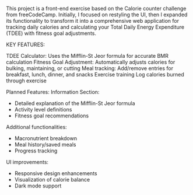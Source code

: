 This project is a front-end exercise based on the Calorie counter challenge from freeCodeCamp.
Initially, I focused on restyling the UI, then I expanded its functionality to transform it into a  comprehensive web application for tracking daily calories and calculating your Total Daily Energy Expenditure (TDEE) with fitness goal adjustments.

KEY FEATURES:   

TDEE Calculator:  Uses the Mifflin-St Jeor formula for accurate BMR calculation
Fitness Goal Adjustment: Automatically adjusts calories for bulking, maintaining, or cutting
Meal tracking: Add/remove entries for breakfast, lunch, dinner, and snacks
Exercise training Log calories burned through exercise

Planned Features:
Information Section:

   - Detailed explanation of the Mifflin-St Jeor formula
   - Activity level definitions
   - Fitness goal recommendations

Additional functionalities:

   - Macronutrient breakdown
   - Meal history/saved meals
   - Progress tracking

UI improvements:


   - Responsive design enhancements
   - Visualization of calorie balance
   - Dark mode support



